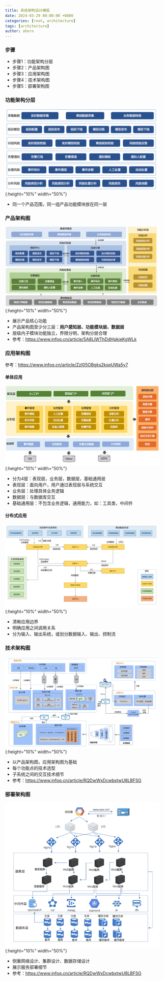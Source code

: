 ```yaml
---
title: 系统架构设计模板
date: 2024-03-29 00:00:00 +0800
categories: [root, architecture]
tags: [architecture]
author: ahern
---
```


### 步骤
- 步骤1：功能架构分层
- 步骤2：产品架构图
- 步骤3：应用架构图
- 步骤4：技术架构图
- 步骤5：部署架构图

### 功能架构分层
![img.png](./assets/images/img_9.png){:height="10%" width="50%"}
- 同一个产品范围，同一组产品功能模块放在同一层

### 产品架构图
![img.png](./assets/images/img_10.png){:height="10%" width="50%"}
- 展示产品核心功能
- 产品架构图至少分三层：**用户感知层、功能模块层、数据层**
- 层级内子模块功能独立，界限分明，架构分层合理
- 参考：https://www.infoq.cn/article/5A8LiWThDdHpkjeKgWLk

### 应用架构图
参考：https://www.infoq.cn/article/ZzI05OBgks2kspUWa5y7
#### 单体应用
![img.png](./assets/images/img_11.png){:height="10%" width="50%"}
- 分为4层：表现层，业务层，数据层，基础通用层
- 表现层：面向用户，用户通过表现层与系统交互
- 业务层：处理具体业务逻辑
- 数据层：与数据库交互
- 基础通用层：不包含业务逻辑，通用能力，如：工具类，中间件
#### 分布式应用
![img.png](./assets/images/img_12.png){:height="10%" width="50%"}
- 清晰应用边界
- 明确应用之间调用关系
- 分为输入、输出系统，或划分数据输入、输出、控制流

### 技术架构图
![img.png](./assets/images/img_13.png){:height="10%" width="50%"}
- 以产品架构图，应用架构图为基础
- 每个功能点的技术选型
- 子系统之间的交互技术细节
- 参考：https://www.infoq.cn/article/RQDwWxDcwbxtwU8LBFSG

### 部署架构图
![img.png](./assets/images/img_14.png){:height="10%" width="50%"}
- 侧重网络设计、集群设计、数据存储设计
- 展示服务部署细节
- 参考：https://www.infoq.cn/article/RQDwWxDcwbxtwU8LBFSG

